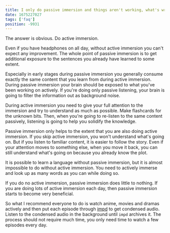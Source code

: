 ```yaml
---
title: I only do passive immersion and things aren't working, what's wrong?
date: 1675227027
tags: ['faq']
position: -9931
---
```


The answer is obvious. Do active immersion.

Even if you have headphones on all day,
without active immersion you can't expect any improvement.
The whole point of passive immersion
is to get additional exposure to the sentences you already have learned to some extent.

Especially in early stages
during passive immersion
you generally consume exactly the same content
that you learn from during active immersion.
During passive immersion your brain should be exposed to what you've been working on actively.
If you're doing only passive listening,
your brain is going to filter the information out as background noise.

During active immersion
you need to give your full attention to the immersion
and try to understand as much as possible.
Make flashcards for the unknown bits.
Then, when you're going to re-listen to the same content passively,
listening is going to help you solidify the knowledge.

Passive immersion only helps to the extent that you are also doing active immersion.
If you skip active immersion,
you won't understand what's going on.
But if you listen to familiar content,
it is easier to follow the story.
Even if your attention moves to something else,
when you move it back,
you can still understand what's going on because you already know the plot.

It is possible to learn a language without passive immersion,
but it is almost impossible to do without active immersion.
You need to actively immerse and look up as many words as you can while doing so.

If you do no active immersion,
passive immersion does little to nothing.
If you are doing lots of active immersion each day,
then passive immersion starts to become very beneficial.

So what I recommend everyone to do is
watch anime, movies and dramas actively
and then put each episode through [impd](passive-listening.html#impd) to get condensed audio.
Listen to the condensed audio in the background until `impd` archives it.
The process should not require much time,
you only need time to watch a few episodes every day.
